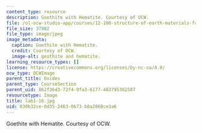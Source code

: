 ```yaml
---
content_type: resource
description: Goethite with Hematite. Courtesy of OCW.
file: /ol-ocw-studio-app/courses/12-108-structure-of-earth-materials-fall-2004/030b32ce0d3524630673b8a2868ce3a6_lab1-16.jpg
file_size: 37902
file_type: image/jpeg
image_metadata:
  caption: Goethite with Hematite.
  credit: Courtesy of OCW.
  image-alt: geothite and hematite.
learning_resource_types: []
license: https://creativecommons.org/licenses/by-nc-sa/4.0/
ocw_type: OCWImage
parent_title: Oxides
parent_type: CourseSection
parent_uid: 862f36d3-72f4-9fa3-6177-483795302587
resourcetype: Image
title: lab1-16.jpg
uid: 030b32ce-0d35-2463-0673-b8a2868ce3a6
---
```

Goethite with Hematite. Courtesy of OCW.